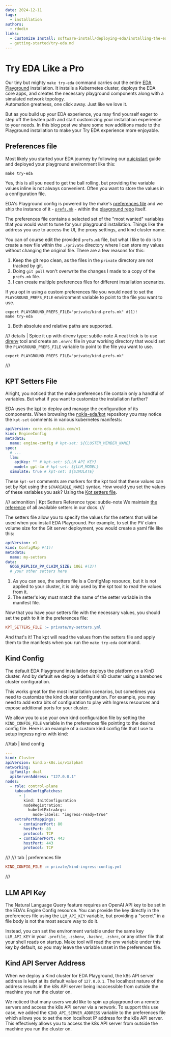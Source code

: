```yaml
---
date: 2024-12-11
tags:
  - installation
authors:
  - rdodin
links:
  - Customize Install: software-install/deploying-eda/installing-the-eda-application.md#customizing-the-installation
  - getting-started/try-eda.md
---
```


# Try EDA Like a Pro

Our tiny but mighty `make try-eda` command carries out the entire [EDA Playground](../../../getting-started/try-eda.md) installation. It installs a Kubernetes cluster, deploys the EDA core apps, and creates the necessary playground components along with a simulated network topology.  
Automation greatness, one click away. Just like we love it.

But as you build up your EDA experience, you may find yourself eager to step off the beaten path and start customizing your installation experience to your needs. In this blog post we share some new additions made to the Playground installation to make your Try EDA experience more enjoyable.

<!-- more -->

## Preferences file

Most likely you started your EDA journey by following our [quickstart](../../../getting-started/try-eda.md) guide and deployed your playground environment like this:

```shell
make try-eda
```

Yes, this is all you need to get the ball rolling, but providing the variable values inline is not always convenient. Often you want to store the values in a configuration file.

EDA's Playground config is powered by the make's [preferences file](../../../software-install/deploying-eda/installing-the-eda-application.md#preferences-file) and we ship the instance of it - [`prefs.mk`][prefs-file] - within the [playground repo][pg-repo] itself.

[prefs-file]: https://github.com/nokia-eda/playground/blob/main/prefs.mk
[pg-repo]: https://github.com/nokia-eda/playground

The preferences file contains a selected set of the "most wanted" variables that you would want to tune for your playground installation. Things like the address you use to access the UI, the proxy settings, and kind cluster name.

You can of course edit the provided `prefs.mk` file, but what I like to do is to create a new file within the `./private` directory where I can store my values without changing the original file. There are a few reasons for this:

1. Keep the git repo clean, as the files in the `private` directory are not tracked by git.
2. Doing `git pull` won't overwrite the changes I made to a copy of the `prefs.mk` file.
3. I can create multiple preferences files for different installation scenarios.

If you opt in using a custom preferences file you would need to set the `PLAYGROUND_PREFS_FILE` environment variable to point to the file you want to use.

```shell title="Using a custom preferences file"
export PLAYGROUND_PREFS_FILE="private/kind-prefs.mk" #(1)!
make try-eda
```

1. Both absolute and relative paths are supported.

/// details | Spice it up with direnv
    type: subtle-note
A neat trick is to use [direnv](https://direnv.net/) tool and create an `.envrc` file in your working directory that would set the `PLAYGROUND_PREFS_FILE` variable to point to the file you want to use.

```shell title="<code>.envrc</code>"
export PLAYGROUND_PREFS_FILE="private/kind-prefs.mk"
```

///

## KPT Setters File

Alright, you noticed that the make preferences file contain only a handful of variables. But what if you want to customize the installation further?

EDA uses the [kpt](https://kpt.dev/) to deploy and manage the configuration of its components. When browsing the [nokia-eda/kpt][kpt-repo] repository you may notice the `kpt-set` comments in various kubernetes manifests:

```yaml title="snippet from <code>eda-kpt-base/engine-config/engineconfig.yaml</code>"
apiVersion: core.eda.nokia.com/v1
kind: EngineConfig
metadata:
  name: engine-config # kpt-set: ${CLUSTER_MEMBER_NAME}
spec:
  # ...
  llm:
    apiKey: "" # kpt-set: ${LLM_API_KEY}
    model: gpt-4o # kpt-set: ${LLM_MODEL}
  simulate: true # kpt-set: ${SIMULATE}
```

[kpt-repo]: https://github.com/nokia-eda/kpt

These `kpt-set` comments are markers for the kpt tool that these values can set by Kpt using the `${VARIABLE_NAME}` syntax. How would you set the values of these variables you ask? Using the [Kpt setters file](../../../software-install/deploying-eda/installing-the-eda-application.md#kpt-setters).

/// admonition | Kpt Setters Reference
    type: subtle-note
We maintain [the reference](../../../software-install/deploying-eda/installing-the-eda-application.md#kpt-setters) of all available setters in our docs.
///

The setters file allow you to specify the values for the setters that will be used when you install EDA Playground. For example, to set the PV claim volume size for the Git server deployment, you would create a yaml file like this:

```yaml title="<code>my-setters.yml</code>"
apiVersion: v1
kind: ConfigMap #(1)!
metadata:
  name: my-setters
data:
  GOGS_REPLICA_PV_CLAIM_SIZE: 10Gi #(2)!
  # your other setters here
```

1. As you can see, the setters file is a ConfigMap resource, but it is not applied to your cluster, it is only used by the kpt tool to read the values from it.
2. The setter's key must match the name of the setter variable in the manifest file.

Now that you have your setters file with the necessary values, you should set the path to it in the preferences file:

```makefile
KPT_SETTERS_FILE := private/my-setters.yml
```

And that's it! The kpt will read the values from the setters file and apply them to the manifests when you run the `make try-eda` command.

## Kind Config

The default EDA Playground installation deploys the platform on a KinD cluster. And by default we deploy a default KinD cluster using a barebones cluster configuration.

This works great for the most installation scenarios, but sometimes you need to customize the kind cluster configuration. For example, you may need to add extra bits of configuration to play with Ingress resources and expose additional ports for your cluster.

We allow you to use your own kind configuration file by setting the `KIND_CONFIG_FILE` variable in the preferences file pointing to the desired config file. Here is an example of a custom kind config file that I use to setup ingress nginx with kind:

///tab | kind config

```yaml title="<code>private/kind-ingress-config.yml</code>"
---
kind: Cluster
apiVersion: kind.x-k8s.io/v1alpha4
networking:
  ipFamily: dual
  apiServerAddress: "127.0.0.1"
nodes:
  - role: control-plane
    kubeadmConfigPatches:
      - |
        kind: InitConfiguration
        nodeRegistration:
          kubeletExtraArgs:
            node-labels: "ingress-ready=true"
    extraPortMappings:
      - containerPort: 80
        hostPort: 80
        protocol: TCP
      - containerPort: 443
        hostPort: 443
        protocol: TCP
```

///
/// tab | preferences file

```makefile
KIND_CONFIG_FILE := private/kind-ingress-config.yml
```

///

## LLM API Key

The Natural Language Query feature requires an OpenAI API key to be set in the EDA's Engine Config resource. You can provide the key directly in the preferences file using the `LLM_API_KEY` variable, but providing a "secret" in a file body is not the most secure way to do it.

Instead, you can set the environment variable under the same key `LLM_API_KEY` in your `.profile`, `.zshenv`, `.bashrc`, `.zshrc`, or any other file that your shell reads on startup. Make tool will read the env variable under this key by default, so you may leave the variable unset in the preferences file.

## Kind API Server Address

When we deploy a Kind cluster for EDA Playground, the k8s API server address is kept at its default value of `127.0.0.1`. The localhost nature of the address results in the k8s API server being inaccessible from outside the machine you run the cluster on.

We noticed that many users would like to spin up playground on a remote servers and access the k8s API server via a network. To support this use case, we added the `KIND_API_SERVER_ADDRESS` variable to the preferences file which allows you to set the non localhost IP address for the k8s API server. This effectively allows you to access the k8s API server from outside the machine you run the cluster on.
